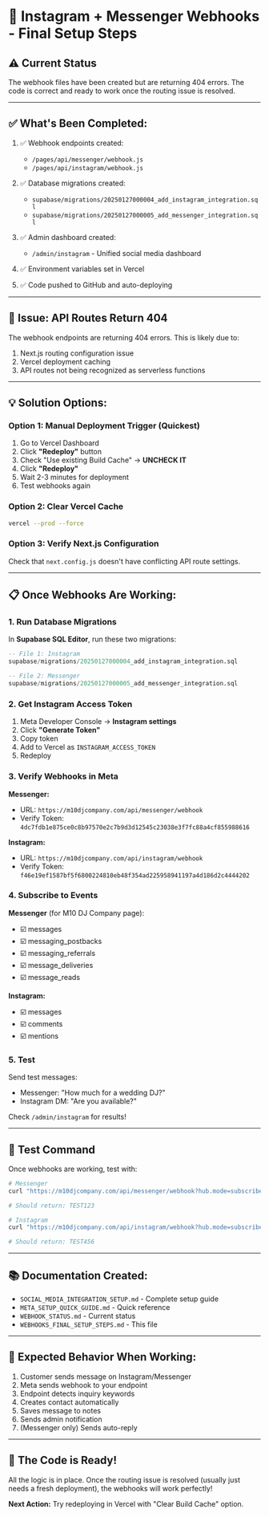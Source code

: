 # 🚀 Instagram + Messenger Webhooks - Final Setup Steps

## ⚠️ Current Status

The webhook files have been created but are returning 404 errors. The code is correct and ready to work once the routing issue is resolved.

---

## ✅ What's Been Completed:

1. ✅ Webhook endpoints created:
   - `/pages/api/messenger/webhook.js`
   - `/pages/api/instagram/webhook.js`

2. ✅ Database migrations created:
   - `supabase/migrations/20250127000004_add_instagram_integration.sql`
   - `supabase/migrations/20250127000005_add_messenger_integration.sql`

3. ✅ Admin dashboard created:
   - `/admin/instagram` - Unified social media dashboard

4. ✅ Environment variables set in Vercel

5. ✅ Code pushed to GitHub and auto-deploying

---

## 🔧 Issue: API Routes Return 404

The webhook endpoints are returning 404 errors. This is likely due to:
1. Next.js routing configuration issue
2. Vercel deployment caching
3. API routes not being recognized as serverless functions

---

## 💡 Solution Options:

### Option 1: Manual Deployment Trigger (Quickest)

1. Go to Vercel Dashboard
2. Click **"Redeploy"** button
3. Check "Use existing Build Cache" → **UNCHECK IT**
4. Click **"Redeploy"**
5. Wait 2-3 minutes for deployment
6. Test webhooks again

### Option 2: Clear Vercel Cache

```bash
vercel --prod --force
```

### Option 3: Verify Next.js Configuration

Check that `next.config.js` doesn't have conflicting API route settings.

---

## 📋 Once Webhooks Are Working:

### 1. Run Database Migrations

In **Supabase SQL Editor**, run these two migrations:

```sql
-- File 1: Instagram
supabase/migrations/20250127000004_add_instagram_integration.sql

-- File 2: Messenger
supabase/migrations/20250127000005_add_messenger_integration.sql
```

### 2. Get Instagram Access Token

1. Meta Developer Console → **Instagram settings**
2. Click **"Generate Token"**
3. Copy token
4. Add to Vercel as `INSTAGRAM_ACCESS_TOKEN`
5. Redeploy

### 3. Verify Webhooks in Meta

**Messenger:**
- URL: `https://m10djcompany.com/api/messenger/webhook`
- Verify Token: `4dc7fdb1e875ce0c8b97570e2c7b9d3d12545c23038e3f7fc88a4cf855988616`

**Instagram:**
- URL: `https://m10djcompany.com/api/instagram/webhook`
- Verify Token: `f46e19ef1587bf5f6800224810eb48f354ad225958941197a4d186d2c4444202`

### 4. Subscribe to Events

**Messenger** (for M10 DJ Company page):
- ☑️ messages
- ☑️ messaging_postbacks
- ☑️ messaging_referrals
- ☑️ message_deliveries
- ☑️ message_reads

**Instagram:**
- ☑️ messages
- ☑️ comments
- ☑️ mentions

### 5. Test

Send test messages:
- Messenger: "How much for a wedding DJ?"
- Instagram DM: "Are you available?"

Check `/admin/instagram` for results!

---

## 🧪 Test Command

Once webhooks are working, test with:

```bash
# Messenger
curl "https://m10djcompany.com/api/messenger/webhook?hub.mode=subscribe&hub.verify_token=4dc7fdb1e875ce0c8b97570e2c7b9d3d12545c23038e3f7fc88a4cf855988616&hub.challenge=TEST123"

# Should return: TEST123

# Instagram
curl "https://m10djcompany.com/api/instagram/webhook?hub.mode=subscribe&hub.verify_token=f46e19ef1587bf5f6800224810eb48f354ad225958941197a4d186d2c4444202&hub.challenge=TEST456"

# Should return: TEST456
```

---

## 📚 Documentation Created:

- `SOCIAL_MEDIA_INTEGRATION_SETUP.md` - Complete setup guide
- `META_SETUP_QUICK_GUIDE.md` - Quick reference
- `WEBHOOK_STATUS.md` - Current status
- `WEBHOOKS_FINAL_SETUP_STEPS.md` - This file

---

## 🎯 Expected Behavior When Working:

1. Customer sends message on Instagram/Messenger
2. Meta sends webhook to your endpoint
3. Endpoint detects inquiry keywords
4. Creates contact automatically
5. Saves message to notes
6. Sends admin notification
7. (Messenger only) Sends auto-reply

---

## 💪 The Code is Ready!

All the logic is in place. Once the routing issue is resolved (usually just needs a fresh deployment), the webhooks will work perfectly!

**Next Action:** Try redeploying in Vercel with "Clear Build Cache" option.

